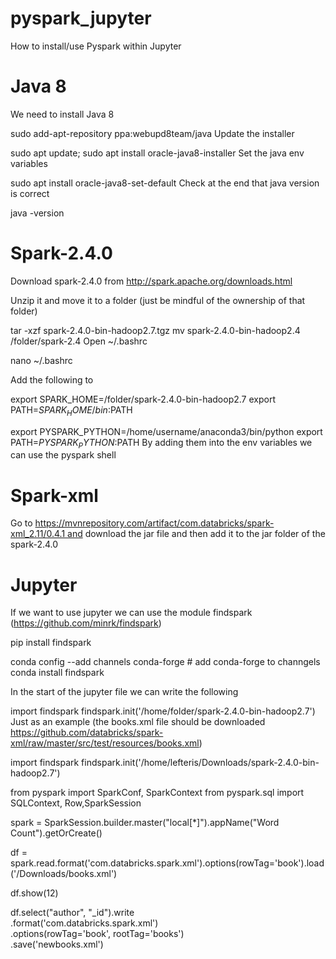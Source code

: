 # pyspark_jupyter
How to install/use Pyspark within Jupyter

# Java 8

We need to install Java 8

sudo add-apt-repository ppa:webupd8team/java
Update the installer

sudo apt update; sudo apt install oracle-java8-installer
Set the java env variables

sudo apt install oracle-java8-set-default
Check at the end that java version is correct

java -version


# Spark-2.4.0
Download spark-2.4.0 from http://spark.apache.org/downloads.html

Unzip it and move it to a folder (just be mindful of the ownership of that folder)



tar -xzf spark-2.4.0-bin-hadoop2.7.tgz
mv spark-2.4.0-bin-hadoop2.4 /folder/spark-2.4
Open ~/.bashrc

nano ~/.bashrc

Add the following to

export SPARK_HOME=/folder/spark-2.4.0-bin-hadoop2.7
export PATH=$SPARK_HOME/bin:$PATH

export PYSPARK_PYTHON=/home/username/anaconda3/bin/python
export PATH=$PYSPARK_PYTHON:$PATH
By adding them into the env variables we can use the pyspark shell

# Spark-xml
Go to https://mvnrepository.com/artifact/com.databricks/spark-xml_2.11/0.4.1 and download the jar file and then add it to the jar folder of the spark-2.4.0

# Jupyter
If we want to use jupyter we can use the module findspark (https://github.com/minrk/findspark)

pip install findspark

conda config --add channels conda-forge # add conda-forge to channgels
conda install findspark

In the start of the jupyter file we can write the following

import findspark
findspark.init('/home/folder/spark-2.4.0-bin-hadoop2.7')
Just as an example (the books.xml file should be downloaded https://github.com/databricks/spark-xml/raw/master/src/test/resources/books.xml)

import findspark
findspark.init('/home/lefteris/Downloads/spark-2.4.0-bin-hadoop2.7')

from pyspark import SparkConf, SparkContext
from pyspark.sql import SQLContext, Row,SparkSession

spark = SparkSession.builder.master("local[*]").appName("Word Count").getOrCreate()

df = spark.read.format('com.databricks.spark.xml').options(rowTag='book').load('/Downloads/books.xml')

df.show(12)

df.select("author", "_id").write \
    .format('com.databricks.spark.xml') \
    .options(rowTag='book', rootTag='books') \
    .save('newbooks.xml')
